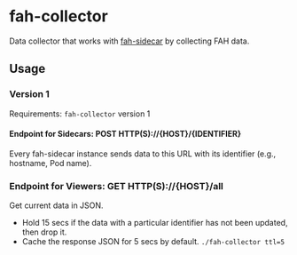 # fah-collector

Data collector that works with [fah-sidecar](https://github.com/ebiiim/fah-sidecar) by collecting FAH data.

## Usage

### Version 1

Requirements: `fah-collector` version 1

#### Endpoint for Sidecars: POST HTTP(S)://{HOST}/{IDENTIFIER}
Every fah-sidecar instance sends data to this URL with its identifier (e.g., hostname, Pod name).

### Endpoint for Viewers: GET HTTP(S)://{HOST}/all
Get current data in JSON.
- Hold 15 secs if the data with a particular identifier has not been updated, then drop it.
- Cache the response JSON for 5 secs by default. `./fah-collector ttl=5`
